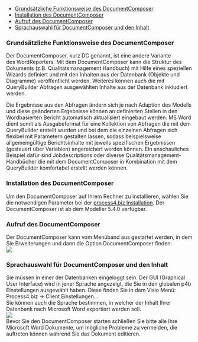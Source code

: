 -   [Grundsätzliche Funktionsweise des DocumentComposer](#grundsätzliche-funktionsweise-des-documentcomposer)
-   [Installation des DocumentComposer](#installation-des-documentcomposer)
-   [Aufruf des DocumentComposer](#aufruf-des-documentcomposer)
-   [Sprachauswahl für DocumentComposer und den Inhalt](#sprachauswahl-für-documentcomposer-und-den-inhalt)


### Grundsätzliche Funktionsweise des DocumentComposer

Der DocumentComposer, kurz DC genannt, ist eine andere Variante
des WordReporters. Mit dem DocumentComposer kann die Struktur des
Dokuments (z.B. Qualitätsmanagement Handbuch) mit Hilfe eines speziellen
Wizards definiert und mit den Inhalten aus der Datenbank (Objekte und
Diagramme) veröffentlicht werden. Weiteres können auch die mit
QueryBuilder Abfragen ausgewählten Inhalte aus der Datenbank inkludiert
werden.

Die Ergebnisse aus den Abfragen ändern sich je nach Adaption des Modells
und diese geänderten Ergebnisse können an definierten Stellen in den
Wordbasierten Bericht automatisch aktualisiert eingebaut werden. MS Word
dient somit als Ausgabeformat für eine Kollektion von Abfragen die mit
dem QueryBuilder erstellt wurden und bei dem die einzelnen Abfragen sich
flexibel mit Parametern gestalten lassen, sodass beispielsweise
allgemeingültige Berichtsinhalte mit jeweils spezifischen Ergebnissen
(gesteuert über Variablen) angereichert werden können. Ein anschauliches
Beispiel dafür sind Jobdescriptions oder diverse
Qualitätsmanagement-Handbücher die mit dem DocumentComposer in
Kombination mit dem QueryBuilder komfortabel erstellt werden können.

### Installation des DocumentComposer

Um den DocumentComposer auf Ihrem Rechner zu installieren, wählen Sie
die notwendigen Parameter bei der [process4.biz
Installation](process4.biz_Installation). Der DocumentComposer ist ab
dem Modeller 5.4.0 verfügbar.

### Aufruf des DocumentComposer

Der DocumentComposer kann vom Menüband aus gestartet werden, in dem Sie
Erweiterungen und dann die Option DocumentComposer finden:  
![](//images.ctfassets.net/utx1h0gfm1om/7bVJv48saAeEgCisYqKY4w/16af25217352cde8fea225a58699fec3/1017538.png)



### Sprachauswahl für DocumentComposer und den Inhalt

Sie müssen in einer der Datenbanken eingeloggt sein. Der GUI (Graphical
User Interface) wird in jener Sprache angezeigt, die Sie in den globalen
p4b Einstellungen ausgewählt haben. Diese finden Sie in dem Visio
Menü:  
Process4.biz -&gt; Client Einstellungen…  
Sie können auch die Sprache bestimmen, in welcher der Inhalt Ihrer
Datenbank nach Microsoft Word exportiert werden soll.  
![](//images.ctfassets.net/utx1h0gfm1om/4O9NxDFunSgikmwuumEsYK/ed908e47c8e5cf893fb65a4d3a52d650/1017523.png)  
Bevor Sie den DocumentComposer starten schließen Sie bitte alle Ihre
Microsoft Word Dokumente, um mögliche Probleme zu vermeiden, die
auftreten können während Sie das Dokument editieren.
